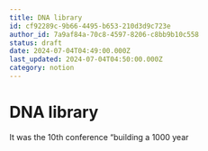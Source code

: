 ```yaml
---
title: DNA library
id: cf92289c-9b66-4495-b653-210d3d9c723e
author_id: 7a9af84a-70c8-4597-8206-c8bb9b10c558
status: draft
date: 2024-07-04T04:49:00.000Z
last_updated: 2024-07-04T04:50:00.000Z
category: notion
---
```


# DNA library


It was the 10th conference “building a 1000 year
